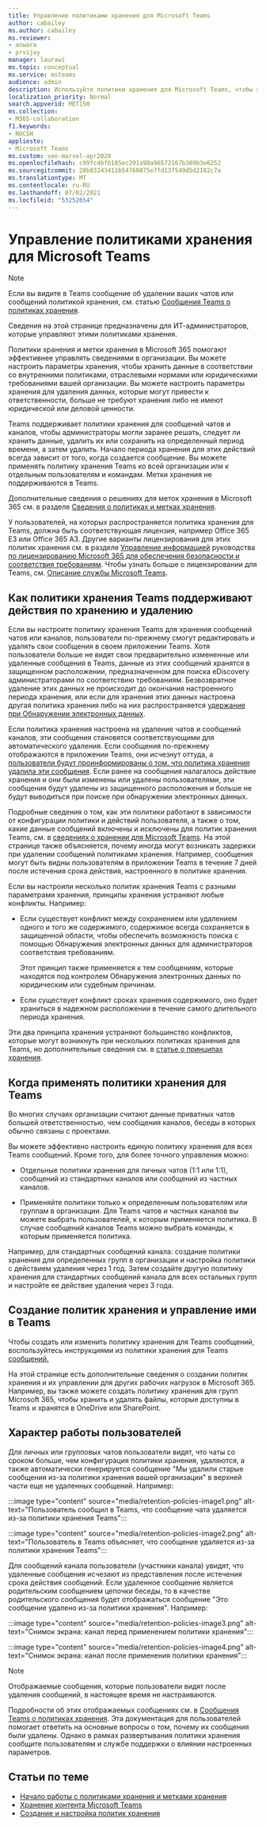 ```yaml
---
title: Управление политиками хранения для Microsoft Teams
author: cabailey
ms.author: cabailey
ms.reviewer:
- anwara
- prvijay
manager: laurawi
ms.topic: conceptual
ms.service: msteams
audience: admin
description: Используйте политики хранения для Microsoft Teams, чтобы хранить сообщения, которые ваша организация должна приводить в соответствие внутренним политикам, отраслевым нормам или юридическим требованиям, а также удалять сообщения, которые могут привлечь к ответственности или не имеют юридической ценности для бизнеса.
localization_priority: Normal
search.appverid: MET150
ms.collection:
- M365-collaboration
f1.keywords:
- NOCSH
appliesto:
- Microsoft Teams
ms.custom: seo-marvel-apr2020
ms.openlocfilehash: c99fc4bfb185ec291a98a96572167b389b3e6252
ms.sourcegitcommit: 28b83243411b54760875e7fd137549d5d2182c7a
ms.translationtype: MT
ms.contentlocale: ru-RU
ms.lasthandoff: 07/02/2021
ms.locfileid: "53252654"
---
```

# <a name="manage-retention-policies-for-microsoft-teams"></a>Управление политиками хранения для Microsoft Teams

> [!NOTE]
> Если вы видите в Teams сообщение об удалении ваших чатов или сообщений политикой хранения, см. статью [Сообщения Teams о политиках хранения](https://support.microsoft.com/office/teams-messages-about-retention-policies-c151fa2f-1558-4cf9-8e51-854e925b483b).
> 
> Сведения на этой странице предназначены для ИТ-администраторов, которые управляют этими политиками хранения.

Политики хранения и метки хранения в Microsoft 365 помогают эффективнее управлять сведениями в организации. Вы можете настроить параметры хранения, чтобы хранить данные в соответствии со внутренними политиками, отраслевыми нормами или юридическими требованиями вашей организации. Вы можете настроить параметры хранения для удаления данных, которые могут привести к ответственности, больше не требуют хранения либо не имеют юридической или деловой ценности.

Teams поддерживает политики хранения для сообщений чатов и каналов, чтобы администраторы могли заранее решать, следует ли хранить данные, удалить их или сохранить на определенный период времени, а затем удалить. Начало периода хранения для этих действий всегда зависит от того, когда создается сообщение. Вы можете применять политику хранения Teams ко всей организации или к отдельным пользователям и командам. Метки хранения не поддерживаются в Teams.

Дополнительные сведения о решениях для меток хранения в Microsoft 365 см. в разделе [Сведения о политиках и метках хранения](/microsoft-365/compliance/retention).

У пользователей, на которых распространяется политика хранения для Teams, должна быть соответствующая лицензия, например Office 365 E3 или Office 365 A3. Другие варианты лицензирования для этих политик хранения см. в разделе [Управление информацией](/office365/servicedescriptions/microsoft-365-service-descriptions/microsoft-365-tenantlevel-services-licensing-guidance/microsoft-365-security-compliance-licensing-guidance#information-governance) руководства [по лицензированию Microsoft 365 для обеспечения безопасности и соответствия требованиям](/office365/servicedescriptions/microsoft-365-service-descriptions/microsoft-365-tenantlevel-services-licensing-guidance/microsoft-365-security-compliance-licensing-guidance#information-governance). Чтобы узнать больше о лицензировании для Teams, см. [Описание службы Microsoft Teams](/office365/servicedescriptions/teams-service-description).

## <a name="how-teams-retention-policies-support-retain-and-delete-actions"></a>Как политики хранения Teams поддерживают действия по хранению и удалению

Если вы настроите политику хранения Teams для хранения сообщений чатов или каналов, пользователи по-прежнему смогут редактировать и удалять свои сообщения в своем приложении Teams. Хотя пользователи больше не видят свои предварительно измененные или удаленные сообщения в Teams, данные из этих сообщений хранятся в защищенном расположении, предназначенном для поиска eDiscovery администраторами по соответствию требованиям. Безвозвратное удаление этих данных не происходит до окончания настроенного периода хранения, или если для хранения этих данных настроена другая политика хранения либо на них распространяется [удержание при Обнаружении электронных данных](/microsoft-365/compliance/retention#when-to-use-retention-policies-and-retention-labels-or-ediscovery-holds).

Если политика хранения настроена на удаление чатов и сообщений каналов, эти сообщения становятся соответствующими для автоматического удаления. Если сообщения по-прежнему отображаются в приложении Teams, они исчезнут оттуда, а [пользователи будут проинформированы о том, что политика хранения удалила эти сообщения](#end-user-experience). Если ранее на сообщения налагалось действие хранения и они были изменены или удалены пользователями, эти сообщения будут удалены из защищенного расположения и больше не будут выводиться при поиске при обнаружении электронных данных.

Подробные сведения о том, как эти политики работают в зависимости от конфигурации политики и действий пользователя, а также о том, какие данные сообщений включены и исключены для политик хранения Teams, см. в [сведениях о хранении для Microsoft Teams](/microsoft-365/compliance/retention-policies-teams). На этой странице также объясняется, почему иногда могут возникать задержки при удалении сообщений политиками хранения. Например, сообщения могут быть видны пользователям в приложении Teams в течение 7 дней после истечения срока действия, настроенного в политике хранения.

Если вы настроили несколько политик хранения Teams с разными параметрами хранения, принципы хранения устраняют любые конфликты. Например:

- Если существует конфликт между сохранением или удалением одного и того же содержимого, содержимое всегда сохраняется в защищенной области, чтобы обеспечить возможность поиска с помощью Обнаружения электронных данных для администраторов соответствия требованиям.
    
    Этот принцип также применяется к тем сообщениям, которые находятся под контролем Обнаружения электронных данных по юридическим или судебным причинам.

- Если существует конфликт сроках хранения содержимого, оно будет храниться в надежном расположении в течение самого длительного периода хранения.

Эти два принципа хранения устраняют большинство конфликтов, которые могут возникнуть при нескольких политиках хранения для Teams, но дополнительные сведения см. в [статье о принципах хранения](/microsoft-365/compliance/retention#the-principles-of-retention-or-what-takes-precedence).

## <a name="when-to-use-retention-policies-for-teams"></a>Когда применять политики хранения для Teams

Во многих случаях организации считают данные приватных чатов большей ответственностью, чем сообщения каналов, беседы в которых обычно связаны с проектами.

Вы можете эффективно настроить единую политику хранения для всех Teams сообщений. Кроме того, для более точного управления можно:

- Отдельные политики хранения для личных чатов (1:1 или 1:1), сообщений из стандартных каналов или сообщений из частных каналов.

- Применяйте политики только к определенным пользователям или группам в организации. Для Teams чатов и частных каналов вы можете выбрать пользователей, к которым применяется политика. В случае сообщений каналов Teams можно выбрать команды, к которым применяется политика.

Например, для стандартных сообщений канала: создание политики хранения для определенных групп в организации и настройка политики с действием удаления через 1 год. Затем создайте другую политику хранения для стандартных сообщений канала для всех остальных групп и настройте ее действие удаления через 3 года.

## <a name="create-and-manage-retention-policies-for-teams"></a>Создание политик хранения и управление ими в Teams

Чтобы создать или изменить политику хранения для Teams сообщений, воспользуйтесь инструкциями из политики хранения для Teams [сообщений.](/microsoft-365/compliance/create-retention-policies#retention-policy-for-teams-locations)

На этой странице есть дополнительные сведения о создании политик хранения и их управлении для других рабочих нагрузок в Microsoft 365. Например, вы также можете создать политику хранения для групп Microsoft 365, чтобы хранить и удалять файлы, которые доступны в Teams и хранятся в OneDrive или SharePoint.  

## <a name="end-user-experience"></a>Характер работы пользователей

Для личных или групповых чатов пользователи видят, что чаты со сроком больше, чем конфигурация политики хранения, удаляются, а также автоматически генерируется сообщение "Мы удалили старые сообщения из-за политики хранения вашей организации" в верхней части еще не удаленных сообщений. Например:

:::image type="content" source="media/retention-policies-image1.png" alt-text="Пользователь сообщил в Teams, что сообщение чата удаляется из-за политики хранения Teams":::


:::image type="content" source="media/retention-policies-image2.png" alt-text="Пользователь в Teams объясняет, что сообщение удаляется из-за политики хранения Teams":::

Для сообщений канала пользователи (участники канала) увидят, что удаленные сообщения исчезают из представления после истечения срока действия сообщений. Если удаленное сообщение является родительским сообщением цепочки беседы, то в качестве родительского сообщения будет отображаться сообщение "Это сообщение удалено из-за политики хранения". Например:

:::image type="content" source="media/retention-policies-image3.png" alt-text="Снимок экрана: канал перед применением политики хранения":::

:::image type="content" source="media/retention-policies-image4.png" alt-text="Снимок экрана: канал после применения политики хранения":::

> [!NOTE]
> Отображаемые сообщения, которые пользователи видят после удаления сообщений, в настоящее время не настраиваются.

Подробности об этих отображаемых сообщениях см. в [Сообщения Teams о политиках хранения](https://support.microsoft.com/en-us/office/teams-messages-about-retention-policies-c151fa2f-1558-4cf9-8e51-854e925b483b). Эта документация для пользователей помогает ответить на основные вопросы о том, почему их сообщения были удалены. Однако в рамках развертывания политики хранения сообщите пользователям и службе поддержки о влиянии настроенных параметров.

## <a name="related-topics"></a>Статьи по теме

- [Начало работы с политиками хранения и метками хранения](/microsoft-365/compliance/get-started-with-retention)
- [Хранение контента Microsoft Teams](/microsoft-365/compliance/retention-policies-teams)
- [Создание и настройка политик хранения](/microsoft-365/compliance/create-retention-policies)
